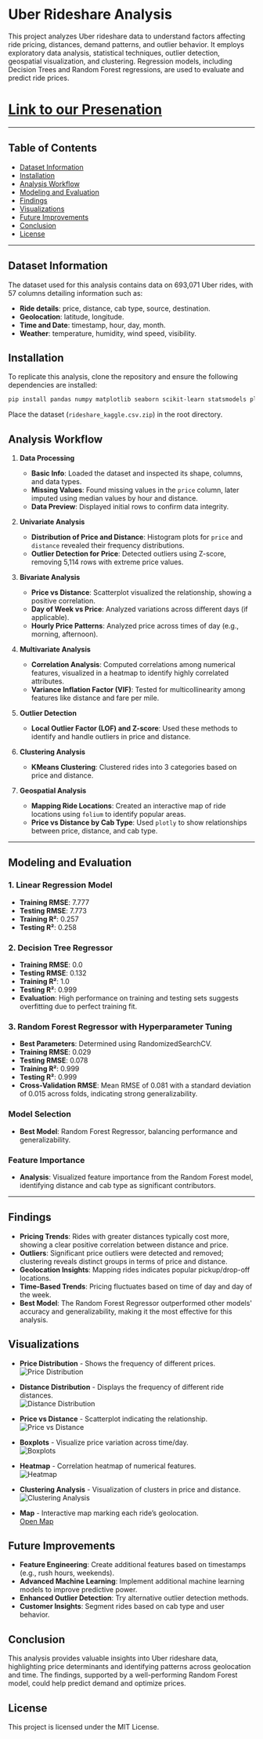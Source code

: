 # Uber Rideshare Analysis

This project analyzes Uber rideshare data to understand factors affecting ride pricing, distances, demand patterns, and outlier behavior. It employs exploratory data analysis, statistical techniques, outlier detection, geospatial visualization, and clustering. Regression models, including Decision Trees and Random Forest regressions, are used to evaluate and predict ride prices.

# [Link to our Presenation](#https://nmimseduin-my.sharepoint.com/:p:/g/personal/rana_ritesh028_nmims_edu_in/EXHrMU_JT_BHlF_eAUJtwvcB4mlhb2l4kdP8Fbvti7SyYg?e=cTeuHA)

---

## Table of Contents
- [Dataset Information](#dataset-information)
- [Installation](#installation)
- [Analysis Workflow](#analysis-workflow)
- [Modeling and Evaluation](#modeling-and-evaluation)
- [Findings](#findings)
- [Visualizations](#visualizations)
- [Future Improvements](#future-improvements)
- [Conclusion](#conclusion)
- [License](#license)

---

## Dataset Information
The dataset used for this analysis contains data on 693,071 Uber rides, with 57 columns detailing information such as:
- **Ride details**: price, distance, cab type, source, destination.
- **Geolocation**: latitude, longitude.
- **Time and Date**: timestamp, hour, day, month.
- **Weather**: temperature, humidity, wind speed, visibility.

## Installation
To replicate this analysis, clone the repository and ensure the following dependencies are installed:

```bash
pip install pandas numpy matplotlib seaborn scikit-learn statsmodels plotly folium
```

Place the dataset (`rideshare_kaggle.csv.zip`) in the root directory.

## Analysis Workflow

1. **Data Processing**
   - **Basic Info**: Loaded the dataset and inspected its shape, columns, and data types.
   - **Missing Values**: Found missing values in the `price` column, later imputed using median values by hour and distance.
   - **Data Preview**: Displayed initial rows to confirm data integrity.

2. **Univariate Analysis**
   - **Distribution of Price and Distance**: Histogram plots for `price` and `distance` revealed their frequency distributions.
   - **Outlier Detection for Price**: Detected outliers using Z-score, removing 5,114 rows with extreme price values.

3. **Bivariate Analysis**
   - **Price vs Distance**: Scatterplot visualized the relationship, showing a positive correlation.
   - **Day of Week vs Price**: Analyzed variations across different days (if applicable).
   - **Hourly Price Patterns**: Analyzed price across times of day (e.g., morning, afternoon).

4. **Multivariate Analysis**
   - **Correlation Analysis**: Computed correlations among numerical features, visualized in a heatmap to identify highly correlated attributes.
   - **Variance Inflation Factor (VIF)**: Tested for multicollinearity among features like distance and fare per mile.

5. **Outlier Detection**
   - **Local Outlier Factor (LOF) and Z-score**: Used these methods to identify and handle outliers in price and distance.

6. **Clustering Analysis**
   - **KMeans Clustering**: Clustered rides into 3 categories based on price and distance.

7. **Geospatial Analysis**
   - **Mapping Ride Locations**: Created an interactive map of ride locations using `folium` to identify popular areas.
   - **Price vs Distance by Cab Type**: Used `plotly` to show relationships between price, distance, and cab type.

---

## Modeling and Evaluation

### 1. Linear Regression Model
   - **Training RMSE**: 7.777
   - **Testing RMSE**: 7.773
   - **Training R²**: 0.257
   - **Testing R²**: 0.258

### 2. Decision Tree Regressor
   - **Training RMSE**: 0.0
   - **Testing RMSE**: 0.132
   - **Training R²**: 1.0
   - **Testing R²**: 0.999
   - **Evaluation**: High performance on training and testing sets suggests overfitting due to perfect training fit.

### 3. Random Forest Regressor with Hyperparameter Tuning
   - **Best Parameters**: Determined using RandomizedSearchCV.
   - **Training RMSE**: 0.029
   - **Testing RMSE**: 0.078
   - **Training R²**: 0.999
   - **Testing R²**: 0.999
   - **Cross-Validation RMSE**: Mean RMSE of 0.081 with a standard deviation of 0.015 across folds, indicating strong generalizability.

### Model Selection
   - **Best Model**: Random Forest Regressor, balancing performance and generalizability.
   
   ### Feature Importance
   - **Analysis**: Visualized feature importance from the Random Forest model, identifying distance and cab type as significant contributors.

---

## Findings

- **Pricing Trends**: Rides with greater distances typically cost more, showing a clear positive correlation between distance and price.
- **Outliers**: Significant price outliers were detected and removed; clustering reveals distinct groups in terms of price and distance.
- **Geolocation Insights**: Mapping rides indicates popular pickup/drop-off locations.
- **Time-Based Trends**: Pricing fluctuates based on time of day and day of the week.
- **Best Model**: The Random Forest Regressor outperformed other models' accuracy and generalizability, making it the most effective for this analysis.

## Visualizations

- **Price Distribution** - Shows the frequency of different prices.  
  ![Price Distribution](img/6.png)

- **Distance Distribution** - Displays the frequency of different ride distances.  
  ![Distance Distribution](img/5.png)

- **Price vs Distance** - Scatterplot indicating the relationship.  
  ![Price vs Distance](img/4.png)

- **Boxplots** - Visualize price variation across time/day.  
  ![Boxplots](img/3.png)

- **Heatmap** - Correlation heatmap of numerical features.  
  ![Heatmap](img/2.png)

- **Clustering Analysis** - Visualization of clusters in price and distance.  
  ![Clustering Analysis](img/1.png)

- **Map** - Interactive map marking each ride’s geolocation.  
  [Open Map](img/ride_map.html)

## Future Improvements

- **Feature Engineering**: Create additional features based on timestamps (e.g., rush hours, weekends).
- **Advanced Machine Learning**: Implement additional machine learning models to improve predictive power.
- **Enhanced Outlier Detection**: Try alternative outlier detection methods.
- **Customer Insights**: Segment rides based on cab type and user behavior.

## Conclusion

This analysis provides valuable insights into Uber rideshare data, highlighting price determinants and identifying patterns across geolocation and time. The findings, supported by a well-performing Random Forest model, could help predict demand and optimize prices.

## License

This project is licensed under the MIT License.
